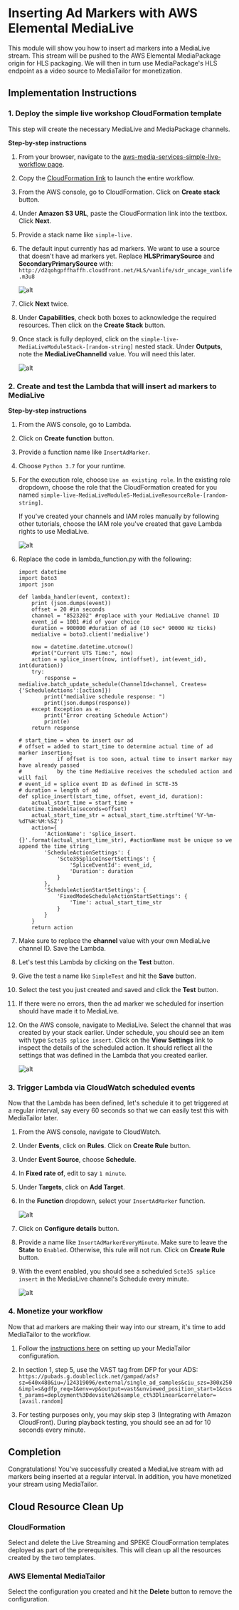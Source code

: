 # Inserting Ad Markers with AWS Elemental MediaLive

This module will show you how to insert ad markers into a MediaLive stream. This stream will be pushed to the AWS Elemental MediaPackage origin for HLS packaging. We will then in turn use MediaPackage's HLS endpoint as a video source to MediaTailor for monetization.
	
## Implementation Instructions

### 1. Deploy the simple live workshop CloudFormation template
This step will create the necessary MediaLive and MediaPackage channels. 

**Step-by-step instructions**

1. From your browser, navigate to the [aws-media-services-simple-live-workflow page](https://github.com/aws-samples/aws-media-services-simple-live-workflow/tree/master/CloudFormation). 

1. Copy the [CloudFormation link](https://s3-us-west-2.amazonaws.com/rodeolabz-us-west-2/cloudformation/LiveStreamingWorkshopResources.json) to launch the entire workflow.

1. From the AWS console, go to CloudFormation. Click on **Create stack** button.

1. Under **Amazon S3 URL**, paste the CloudFormation link into the textbox. Click **Next**.

1. Provide a stack name like `simple-live`.

1. The default input currently has ad markers. We want to use a source that doesn't have ad markers yet. Replace **HLSPrimarySource** and **SecondaryPrimarySource** with:
	`http://d2qohgpffhaffh.cloudfront.net/HLS/vanlife/sdr_uncage_vanlife.m3u8`

	![alt](cfn_params.png)

1. Click **Next** twice.

1. Under **Capabilities**, check both boxes to acknowledge the required resources. Then click on the **Create Stack** button.

1. Once stack is fully deployed, click on the `simple-live-MediaLiveModuleStack-[random-string]` nested stack. Under **Outputs**, note the **MediaLiveChannelId** value. You will need this later. 

	![alt](medialive_channel_id.png)

### 2. Create and test the Lambda that will insert ad markers to MediaLive

**Step-by-step instructions**

1. From the AWS console, go to Lambda.

1. Click on **Create function** button.

1. Provide a function name like `InsertAdMarker`.

1. Choose `Python 3.7` for your runtime.

1. For the execution role, choose `Use an existing role`. In the existing role dropdown, choose the role that the CloudFormation created for you named `simple-live-MediaLiveModuleS-MediaLiveResourceRole-[random-string]`. 

	If you've created your channels and IAM roles manually by following other tutorials, choose the IAM role you've created that gave Lambda rights to use MediaLive.

	![alt](lambda_config.png)

1. Replace the code in lambda_function.py with the following: 
	```
	import datetime
	import boto3
	import json

	def lambda_handler(event, context):
		print (json.dumps(event))
		offset = 20 #in seconds 
		channel = "8523202" #replace with your MediaLive channel ID
		event_id = 1001 #id of your choice
		duration = 900000 #duration of ad (10 sec* 90000 Hz ticks)
		medialive = boto3.client('medialive')

		now = datetime.datetime.utcnow()
		#print("Current UTS Time:", now)
		action = splice_insert(now, int(offset), int(event_id), int(duration))
		try:
			response = medialive.batch_update_schedule(ChannelId=channel, Creates={'ScheduleActions':[action]})
			print("medialive schedule response: ")
			print(json.dumps(response))
		except Exception as e:
			print("Error creating Schedule Action")
			print(e)
		return response
	
	# start_time = when to insert our ad
	# offset = added to start_time to determine actual time of ad marker insertion; 
	#           if offset is too soon, actual time to insert marker may have already passed 
	#           by the time MediaLive receives the scheduled action and will fail
	# event_id = splice event ID as defined in SCTE-35
	# duration = length of ad
	def splice_insert(start_time, offset, event_id, duration):
		actual_start_time = start_time + datetime.timedelta(seconds=offset)
		actual_start_time_str = actual_start_time.strftime('%Y-%m-%dT%H:%M:%SZ')
		action={
			'ActionName': 'splice_insert.{}'.format(actual_start_time_str), #actionName must be unique so we append the time string
			'ScheduleActionSettings': {
				'Scte35SpliceInsertSettings': {
					'SpliceEventId': event_id,
					'Duration': duration
				}
			},
			'ScheduleActionStartSettings': { 
				'FixedModeScheduleActionStartSettings': { 
					'Time': actual_start_time_str 
				}
			}    
		}
		return action
	```
1. Make sure to replace the **channel** value with your own MediaLive channel ID. Save the Lambda.
1. Let's test this Lambda by clicking on the **Test** button.
1. Give the test a name like `SimpleTest` and hit the **Save** button.
1. Select the test you just created and saved and click the **Test** button.
1. If there were no errors, then the ad marker we scheduled for insertion should have made it to MediaLive. 
1. On the AWS console, navigate to MediaLive. Select the channel that was created by your stack earlier. Under schedule, you should see an item with type `Scte35 splice insert`. Click on the **View Settings** link to inspect the details of the scheduled action. It should reflect all the settings that was defined in the Lambda that you created earlier.

	![alt](scheduled_splice_insert.png)

### 3. Trigger Lambda via CloudWatch scheduled events
Now that the Lambda has been defined, let's schedule it to get triggered at a regular interval, say every 60 seconds so that we can easily test this with MediaTailor later. 

1. From the AWS console, navigate to CloudWatch.

1. Under **Events**, click on **Rules**.  Click on **Create Rule** button.

1. Under **Event Source**, choose **Schedule**. 

1. In **Fixed rate of**, edit to say `1 minute`.

1. Under **Targets**, click on **Add Target**.

1. In the **Function** dropdown, select your `InsertAdMarker` function.

	![alt](cloudwatch_event_rule.png)

1. Click on **Configure details** button. 

1. Provide a name like `InsertAdMarkerEveryMinute`. Make sure to leave the **State** to `Enabled`. Otherwise, this rule will not run. Click on **Create Rule** button.

1. With the event enabled, you should see a scheduled `Scte35 splice insert` in the MediaLive channel's Schedule every minute.

	![alt](insert_every_minute.png)

### 4. Monetize your workflow
Now that ad markers are making their way into our stream, it's time to add MediaTailor to the workflow. 

1. Follow the [instructions here](https://github.com/aws-samples/aws-media-services-simple-live-workflow/tree/master/5-MediaTailor) on setting up your MediaTailor configuration.  

1. In section 1, step 5, use the VAST tag from DFP for your ADS:
`https://pubads.g.doubleclick.net/gampad/ads?sz=640x480&iu=/124319096/external/single_ad_samples&ciu_szs=300x250&impl=s&gdfp_req=1&env=vp&output=vast&unviewed_position_start=1&cust_params=deployment%3Ddevsite%26sample_ct%3Dlinear&correlator=[avail.random]`

1. For testing purposes only, you may skip step 3 (Integrating with Amazon CloudFront). During playback testing, you should see an ad for 10 seconds every minute.


## Completion

Congratulations! You've successfully created a MediaLive stream with ad markers being inserted at a regular interval. In addition, you have monetized your stream using MediaTailor.


## Cloud Resource Clean Up

### CloudFormation
Select and delete the Live Streaming and SPEKE CloudFormation templates deployed as part of the prerequisites. This will clean up all the resources created by the two templates. 

### AWS Elemental MediaTailor
Select the configuration you created and hit the **Delete** button to remove the configuration.
